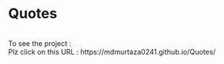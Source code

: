 # Quotes
<br>
To see the project : 
<br>
Plz click on this URL : https://mdmurtaza0241.github.io/Quotes/

